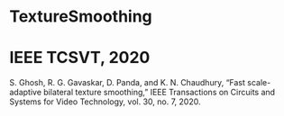 # TextureSmoothing
# IEEE TCSVT, 2020
S. Ghosh, R. G. Gavaskar, D. Panda, and K. N. Chaudhury, “Fast scale-adaptive bilateral texture smoothing,” IEEE Transactions on Circuits and Systems for Video Technology, vol. 30, no. 7, 2020.
